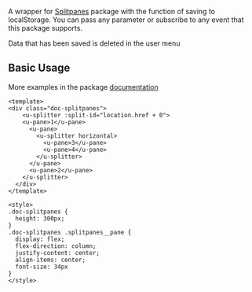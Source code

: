 A wrapper for [Splitpanes](https://antoniandre.github.io/splitpanes/) package with the function of saving to localStorage.
You can pass any parameter or subscribe to any event that this package supports.

Data that has been saved is deleted in the user menu

## Basic Usage

More examples in the package [documentation](https://antoniandre.github.io/splitpanes/)
```vue
<template>
<div class="doc-splitpanes">
    <u-splitter :split-id="location.href + 0">
    <u-pane>1</u-pane>
      <u-pane>
        <u-splitter horizontal>
          <u-pane>3</u-pane>
          <u-pane>4</u-pane>
        </u-splitter>
      </u-pane>
      <u-pane>2</u-pane>
    </u-splitter>
  </div>
</template>

<style>
.doc-splitpanes {
  height: 300px;
}
.doc-splitpanes .splitpanes__pane {
  display: flex;
  flex-direction: column;
  justify-content: center;
  align-items: center;
  font-size: 34px
}
</style>
```